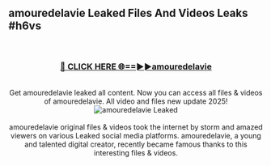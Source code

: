 ## amouredelavie Leaked Files And Videos Leaks #h6vs
<br>
<div align="center">
<h3><a href="https://watchclip.my.id/amouredelavie" rel="nofollow">🔴 CLICK HERE 🌐==►►amouredelavie</a></h3>
<br>
Get amouredelavie leaked all content. Now you can access all files & videos of amouredelavie. All video and files new update 2025!
<br>
<a href="https://watchclip.my.id/amouredelavie" rel="nofollow" data-target="animated-image.originalLink"><img src="https://i.ibb.co.com/WyWwxjT/player-gif2.gif" alt="amouredelavie Leaked" style="max-width: 100%; display: inline-block;" data-target="animated-image.originalImage"></a>
<br><br>
amouredelavie original files & videos took the internet by storm and amazed viewers on various Leaked social media platforms. amouredelavie, a young and talented digital creator, recently became famous thanks to this interesting files & videos.
</div>
<br>